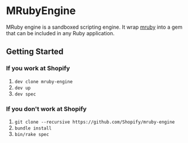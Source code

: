 # MRubyEngine

MRuby engine is a sandboxed scripting engine. It wrap [mruby](https://mruby.org/) into a gem that can be included in any Ruby application.

## Getting Started

### If you work at Shopify

1. `dev clone mruby-engine`
2. `dev up`
3. `dev spec`

### If you don't work at Shopify

1. `git clone --recursive https://github.com/Shopify/mruby-engine`
2. `bundle install`
3. `bin/rake spec`
